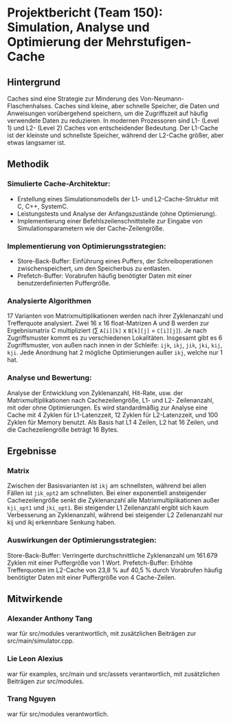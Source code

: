 # Projektbericht (Team 150): Simulation, Analyse und Optimierung der Mehrstufigen-Cache
## Hintergrund
Caches sind eine Strategie zur Minderung des Von-Neumann-Flaschenhalses.
Caches sind kleine, aber schnelle Speicher, die Daten und Anweisungen vorübergehend speichern, um die Zugriffszeit auf häufig verwendete Daten zu reduzieren. In modernen Prozessoren sind L1- (Level 1) und L2- (Level 2) Caches von entscheidender Bedeutung. Der L1-Cache ist der kleinste und schnellste Speicher, während der L2-Cache größer, aber etwas langsamer ist.
## Methodik
### Simulierte Cache-Architektur:
- Erstellung eines Simulationsmodells der L1- und L2-Cache-Struktur mit C, C++, SystemC.
- Leistungstests und Analyse der Anfangszustände (ohne Optimierung).
- Implementierung einer Befehlszeilenschnittstelle zur Eingabe von Simulationsparametern wie der Cache-Zeilengröße.
### Implementierung von Optimierungsstrategien:
- Store-Back-Buffer: Einführung eines Puffers, der Schreiboperationen zwischenspeichert, um den Speicherbus zu entlasten.
- Prefetch-Buffer: Vorabrufen häufig benötigter Daten mit einer benutzerdefinierten Puffergröße.
### Analysierte Algorithmen
17 Varianten von Matrixmultiplikationen werden nach ihrer Zyklenanzahl und Trefferquote analysiert. Zwei 16 x 16 float-Matrizen A und B werden zur Ergebnismatrix C multipliziert ($\sum$ `A[i][k]` x  `B[k][j]` =  `C[i][j]`). Je nach Zugriffsmuster kommt es zu verschiedenen Lokalitäten. Insgesamt gibt es 6 Zugriffsmuster, von außen nach innen in der Schleife: `ijk`, `ikj`, `jik`, `jki`, `kij`, `kji`. Jede Anordnung hat 2 mögliche Optimierungen außer `ikj`, welche nur 1 hat.
### Analyse und Bewertung:
Analyse der Entwicklung von Zyklenanzahl, Hit-Rate, usw. der Matrixmultiplikationen nach Cachezeilengröße, L1- und L2- Zeilenanzahl, mit oder ohne Optimierungen. Es wird standardmäßig zur Analyse eine Cache mit 4 Zyklen für L1-Latenzzeit, 12 Zyklen für L2-Latenzzeit, und 100 Zyklen für Memory benutzt. Als Basis hat L1 4 Zeilen, L2 hat 16 Zeilen, und die Cachezeilengröße beträgt 16 Bytes.
## Ergebnisse
### Matrix
Zwischen der Basisvarianten ist `ikj` am schnellsten, während bei allen Fällen ist `jik_opt2` am schnellsten. Bei einer exponentiell ansteigender Cachezeilengröße senkt die Zyklenanzahl alle Matrixmultiplikationen außer `kji_opt1` und `jki_opt1`.
Bei steigender L1 Zeilenanzahl ergibt sich kaum Verbesserung an Zyklenanzahl, während bei steigender L2 Zeilenanzahl nur kij und ikj erkennbare Senkung haben.
### Auswirkungen der Optimierungsstrategien:
Store-Back-Buffer: Verringerte durchschnittliche Zyklenanzahl um 161.679 Zyklen mit einer Puffergröße von 1 Wort.
Prefetch-Buffer: Erhöhte Trefferquoten im L2-Cache von 23,8 % auf 40,5 % durch Vorabrufen häufig benötigter Daten mit einer Puffergröße von 4 Cache-Zeilen.
## Mitwirkende
### Alexander Anthony Tang
war für src/modules verantwortlich, mit zusätzlichen Beiträgen zur src/main/simulator.cpp.
### Lie Leon Alexius
war für examples, src/main und src/assets verantwortlich, mit zusätzlichen Beiträgen zur src/modules.
### Trang Nguyen
war für src/modules verantwortlich.
